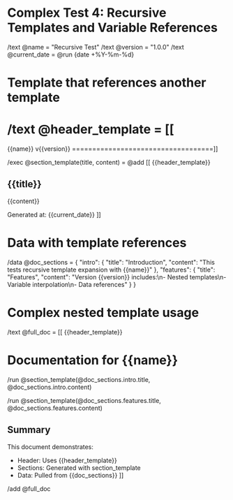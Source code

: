 # Complex Test 4: Recursive Templates and Variable References

/text @name = "Recursive Test"
/text @version = "1.0.0"
/text @current_date = @run {date +%Y-%m-%d}

# Template that references another template
/text @header_template = [[
===================================
{{name}} v{{version}}
===================================]]

/exec @section_template(title, content) = @add [[
{{header_template}}

## {{title}}

{{content}}

Generated at: {{current_date}}
]]

# Data with template references
/data @doc_sections = {
  "intro": {
    "title": "Introduction",
    "content": "This tests recursive template expansion with {{name}}"
  },
  "features": {
    "title": "Features",
    "content": "Version {{version}} includes:\n- Nested templates\n- Variable interpolation\n- Data references"
  }
}

# Complex nested template usage
/text @full_doc = [[
{{header_template}}

# Documentation for {{name}}

/run @section_template(@doc_sections.intro.title, @doc_sections.intro.content)

/run @section_template(@doc_sections.features.title, @doc_sections.features.content)

## Summary

This document demonstrates:
- Header: Uses {{header_template}}
- Sections: Generated with section_template
- Data: Pulled from {{doc_sections}}
]]

/add @full_doc